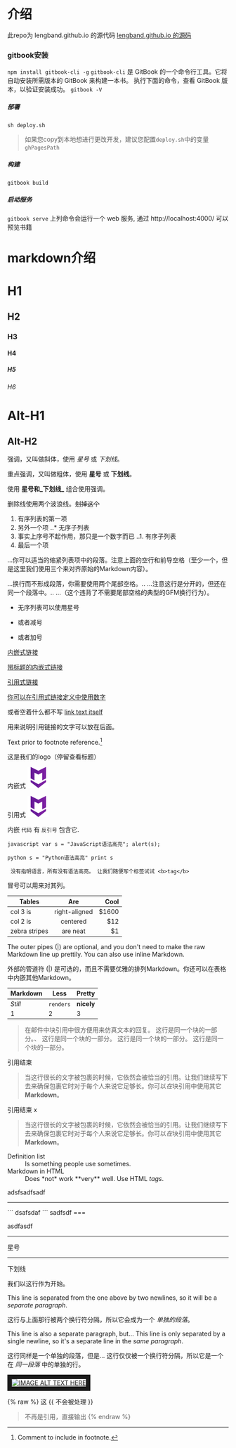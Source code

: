 
# 介绍
此repo为 lengband.github.io 的源代码
[lengband.github.io 的源码](https://lengband.github.io/)

### gitbook安装
`npm install gitbook-cli -g`
`gitbook-cli` 是 GitBook 的一个命令行工具。它将自动安装所需版本的 GitBook 来构建一本书。
执行下面的命令，查看 GitBook 版本，以验证安装成功。
`gitbook -V`
##### 部署
`sh deploy.sh`
> 如果您copy到本地想进行更改开发，建议您配置`deploy.sh`中的变量 `ghPagesPath`
##### 构建
`gitbook build`
##### 启动服务
`gitbook serve`
上列命令会运行一个 web 服务, 通过 http://localhost:4000/ 可以预览书籍

# markdown介绍
# H1
## H2 
### H3
#### H4
##### H5
###### H6

Alt-H1
==

Alt-H2
------

强调，又叫做斜体，使用 *星号* 或 _下划线_。

重点强调，又叫做粗体，使用 **星号** 或 __下划线__。

使用 **星号和_下划线_** 组合使用强调。

删除线使用两个波浪线。~~划掉这个~~

1. 有序列表的第一项
2. 另外一个项
..* 无序子列表
1. 事实上序号不起作用，那只是一个数字而已
..1. 有序子列表
4. 最后一个项

...你可以适当的缩紧列表项中的段落。注意上面的空行和前导空格（至少一个，但是这里我们使用三个来对齐原始的Markdown内容）。

...换行而不形成段落，你需要使用两个尾部空格。..
...注意这行是分开的，但还在同一个段落中。..
...（这个违背了不需要尾部空格的典型的GFM换行行为）。

* 无序列表可以使用星号
- 或者减号
+ 或者加号

[内嵌式链接](https://www.google.com)

[带标题的内嵌式链接](https://www.google.com "谷歌的主页")

[引用式链接][arbitrary case-insensitive reference text]

[你可以在引用式链接定义中使用数字][1]

或者空着什么都不写 [link text itself]

用来说明引用链接的文字可以放在后面。

[arbitrary case-insensitive reference text]: https://www.mozilla.org
[1]: http://slashdot.org
[link text itself]: http://www.reddit.com

Text prior to footnote reference.[^2]
[^2]: Comment to include in footnote.

这是我们的logo（停留查看标题）

内嵌式
![alt text](https://github.com/adam-p/markdown-here/raw/master/src/common/images/icon48.png "Logo Title Text 1")

引用式
![alt text][logo]

[logo]: https://github.com/adam-p/markdown-here/raw/master/src/common/images/icon48.png "Logo Title Text 2"

内嵌 `代码` 有 `反引号` 包含它.

​```javascript
var s = "JavaScript语法高亮";
alert(s);
​```

​```python
s = "Python语法高亮"
print s
​```

​```
没有指明语言，所有没有语法高亮。
让我们随便写个标签试试 <b>tag</b>
​```

冒号可以用来对其列。

| Tables        | Are           | Cool  |
| ------------- |:-------------:| -----:|
| col 3 is      | right-aligned | $1600 |
| col 2 is      | centered      |   $12 |
| zebra stripes | are neat      |    $1 |

The outer pipes (|) are optional, and you don't need to make the raw Markdown line up prettily. You can also use inline Markdown.

外部的管道符 (|) 是可选的，而且不需要优雅的排列Markdown。你还可以在表格中内嵌其他Markdown。

Markdown | Less | Pretty
--- | --- | ---
*Still* | `renders` | **nicely**
1 | 2 | 3

> 在邮件中块引用中很方便用来仿真文本的回复。
> 这行是同一个块的一部分。、
> 这行是同一个块的一部分。
> 这行是同一个块的一部分。
> 这行是同一个块的一部分。


引用结束

> 当这行很长的文字被包裹的时候，它依然会被恰当的引用。让我们继续写下去来确保包裹它时对于每个人来说它足够长。你可以*在*块引用中使用其它**Markdown**。

引用结束
x
> 当这行很长的文字被包裹的时候，它依然会被恰当的引用。让我们继续写下去来确保包裹它时对于每个人来说它足够长。你可以*在*块引用中使用其它**Markdown**。

<dl>
  <dt>Definition list</dt>
  <dd>Is something people use sometimes.</dd>

  <dt>Markdown in HTML</dt>
  <dd>Does *not* work **very** well. Use HTML <em>tags</em>.</dd>
</dl>

adsfsadfsadf
<hr/>
```
dsafsdaf
```
sadfsdf
===

asdfasdf
***

星号
______

下划线

我们以这行作为开始。

This line is separated from the one above by two newlines, so it will be a *separate paragraph*.

这行与上面那行被两个换行符分隔，所以它会成为一个 *单独的段落*。

This line is also a separate paragraph, but...
This line is only separated by a single newline, so it's a separate line in the *same paragraph*.

这行同样是一个单独的段落，但是...
这行仅仅被一个换行符分隔，所以它是一个在 *同一段落* 中的单独的行。

<a href="https://v.youku.com/v_show/id_XMTY1Nzc4OTY3Ng==.html?spm=a2h0k.11417342.soresults.dtitle
" target="_blank"><img src="https://v.youku.com/v_show/id_XMTY1Nzc4OTY3Ng==.html?spm=a2h0k.11417342.soresults.dtitle"
alt="IMAGE ALT TEXT HERE" width="240" height="180" border="10" /></a>

{% raw %}
  这 {{ 不会被处理 }}
  > 不再是引用，直接输出
{% endraw %}

<!-- {% raw %}
  <script>
    document.write('Hello')
    alert('hello')
  </script>
{% endraw %} -->